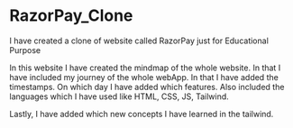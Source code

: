 # RazorPay_Clone
I have created a clone of website called RazorPay just for Educational Purpose

In this website I have created the mindmap of the whole website. In that I have included my journey of the whole webApp. In that I have added the timestamps. On which day I have added which features. Also included the languages which I have used like HTML, CSS, JS, Tailwind.

Lastly, I have added which new concepts I have learned in the tailwind.
